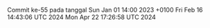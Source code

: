 Commit ke-55 pada tanggal Sun Jan 01 14:00 2023 +0100
Fri Feb 16 14:43:06 UTC 2024
Mon Apr 22 17:26:58 UTC 2024
